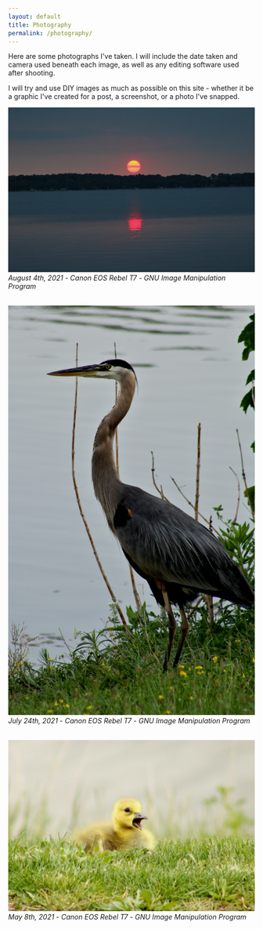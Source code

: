 ```yaml
---
layout: default
title: Photography
permalink: /photography/
---
```


Here are some photographs I've taken. I will include the date taken and camera used beneath each image, 
as well as any editing software used after shooting.

I will try and use DIY images as much as possible on this site - whether it be a graphic I've created for a post, a screenshot, or a photo I've snapped.

![img](/photos/IMG_4110_edited.cleaned.JPG)
_August 4th, 2021_ - _Canon EOS Rebel T7_ - _GNU Image Manipulation Program_
<br/>
<br/>

![img](/photos/IMG_3939_edited.cleaned.JPG)
_July 24th, 2021_ - _Canon EOS Rebel T7_ - _GNU Image Manipulation Program_
<br/>
<br/>

![img](/photos/IMG_2832_edited.cleaned.JPG)
_May 8th, 2021_ - _Canon EOS Rebel T7_ - _GNU Image Manipulation Program_

